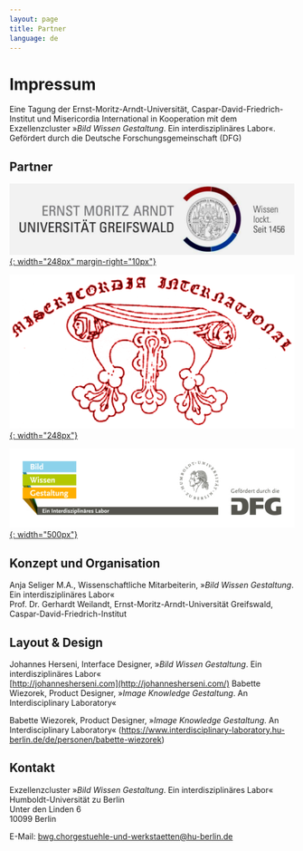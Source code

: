 ```yaml
---
layout: page
title: Partner
language: de
---
```


# Impressum

Eine Tagung der Ernst-Moritz-Arndt-Universität, Caspar-David-Friedrich-Institut und Misericordia International in Kooperation mit dem Exzellenzcluster »_Bild Wissen Gestaltung_. Ein interdisziplinäres Labor«. Gefördert durch die Deutsche Forschungsgemeinschaft (DFG)


## Partner

[![Logo Ernst-Moritz-Arndt-University AMD](../images/unig.png){: width="248px" margin-right="10px"}](http://www.cdfi.de/)

[![Logo Netzwerk Misericordia International](../images/misint.png){: width="248px"}](http://misericordia-international.blogspot.co.uk/)

[![Logo Exzellenzcluster Bild Wissen Gestaltung](../images/bwg.jpg){: width="500px"}](https://www.interdisciplinary-laboratory.hu-berlin.de)

## Konzept und Organisation

Anja Seliger M.A., Wissenschaftliche Mitarbeiterin, »_Bild Wissen Gestaltung_. Ein interdisziplinäres Labor«  
Prof. Dr. Gerhardt Weilandt, Ernst-Moritz-Arndt-Universität Greifswald, Caspar-David-Friedrich-Institut

## Layout & Design

Johannes Herseni, Interface Designer, »_Bild Wissen Gestaltung_. Ein interdisziplinäres Labor«     
[http://johannesherseni.com](http://johannesherseni.com/)
 Babette Wiezorek, Product Designer, »_Image Knowledge Gestaltung_. An Interdisciplinary Laboratory«   

Babette Wiezorek, Product Designer,  »_Image Knowledge Gestaltung_. An Interdisciplinary Laboratory« (https://www.interdisciplinary-laboratory.hu-berlin.de/de/personen/babette-wiezorek)

## Kontakt

Exzellenzcluster »_Bild Wissen Gestaltung_. Ein interdisziplinäres Labor«  
Humboldt-Universität zu Berlin  
Unter den Linden 6  
10099 Berlin  

E-Mail: [bwg.chorgestuehle-und-werkstaetten@hu-berlin.de](mailto:bwg.chorgestuehle-und-werkstaetten@hu-berlin.de)  
